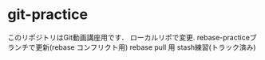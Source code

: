 # git-practice
このリポジトリはGit動画講座用です．
ローカルリポで変更. 
rebase-practiceブランチで更新(rebase コンフリクト用)
rebase pull 用
stash練習(トラック済み)
